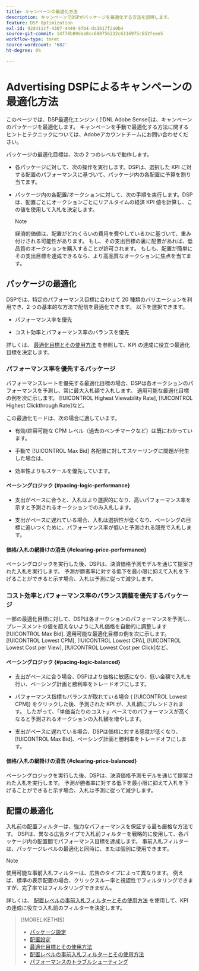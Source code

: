 ```yaml
---
title: キャンペーンの最適化方法
description: キャンペーンでDSPがパッケージを最適化する方法を説明します。
feature: DSP Optimization
exl-id: 92d411cf-4307-4449-97b4-da3817f2a0b4
source-git-commit: 14f78b89dea8cc680756232c6116975c652feee5
workflow-type: tm+mt
source-wordcount: '682'
ht-degree: 0%

---
```


# Advertising DSPによるキャンペーンの最適化方法

このページでは、DSP最適化エンジン ( [!DNL Adobe Sensei]は、キャンペーンのパッケージを最適化します。 キャンペーンを手動で最適化する方法に関するヒントとテクニックについては、Adobeアカウントチームにお問い合わせください。 <!-- add link to trading playbook if we add it to help -->

パッケージの最適化目標は、次の 2 つのレベルで動作します。

* 各パッケージに対して、次の操作を実行します。DSPは、選択した KPI に対する配置のパフォーマンスに基づいて、パッケージ内の各配置に予算を割り当てます。

* パッケージ内の各配置/オークションに対して、次の手順を実行します。DSPは、配置ごとにオークションごとにリアルタイムの経済 KPI 値を計算し、この値を使用して入札を決定します。

   >[!NOTE]
   >
   >経済的価値は、配置がどれくらいの費用を費やしているかに基づいて、重み付けされる可能性があります。 もし、その支出目標の裏に配置があれば、低品質のオークションを購入することが許可されます。 もしも、配置が簡単にその支出目標を達成できるなら、より高品質なオークションに焦点を当てます。

## パッケージの最適化

DSPでは、特定のパフォーマンス目標に合わせて 20 種類のバリエーションを利用でき、2 つの基本的な方法で配信を最適化できます。 以下を選択できます。

* パフォーマンス率を優先

* コスト効率とパフォーマンス率のバランスを優先

詳しくは、 [最適化目標とその使用方法](optimization-goals.md) を参照して、KPI の達成に役立つ最適化目標を決定します。

### パフォーマンス率を優先するパッケージ

パフォーマンスレートを優先する最適化目標の場合、DSPは各オークションのパフォーマンスを予測し、常に最大入札額で入札します。 適用可能な最適化目標の例を次に示します。 [!UICONTROL Highest Viewability Rate], [!UICONTROL Highest Clickthrough Rate]など。

この最適化モードは、次の場合に適しています。

* 有効/許容可能な CPM レベル（過去のベンチマークなど）は既にわかっています。

* 手動で [!UICONTROL Max Bid] 各配置に対してスケーリングに問題が発生した場合は、

* 効率性よりもスケールを優先しています。

#### ペーシングロジック {#pacing-logic-performance}

* 支出がペースに合うと、入札はより選択的になり、高いパフォーマンス率を示すと予測されるオークションでのみ入札します。

* 支出がペースに遅れている場合、入札は選択性が低くなり、ペーシングの目標に追いつくために、パフォーマンス率が低いと予測される競売で入札します。

#### 価格/入札の網掛けの消去 {#clearing-price-performance}

ペーシングロジックを実行した後、DSPは、決済価格予測モデルを通じて提案された入札を実行します。 予測が勝者率に対する低下を最小限に抑えて入札を下げることができると示す場合、入札は予測に従って減少します。

### コスト効率とパフォーマンス率のバランス調整を優先するパッケージ

一部の最適化目標に対して、DSPは各オークションのパフォーマンスを予測し、プレースメントの値を超えないように入札価格を自動的に調整します [!UICONTROL Max Bid]. 適用可能な最適化目標の例を次に示します。 [!UICONTROL Lowest CPM], [!UICONTROL Lowest CPA], [!UICONTROL Lowest Cost per View], [!UICONTROL Lowest Cost per Click]など。

#### ペーシングロジック {#pacing-logic-balanced}

* 支出がペースに合う場合、DSPはより価格に敏感になり、低い金額で入札を行い、ペーシング計画と勝利率をトレードオフにします。

* パフォーマンス指標もバランスが取れている場合 ( [!UICONTROL Lowest CPM]) をクリックした後、予測された KPI が、入札額にブレンドされます。 したがって、「単価当たりのコスト」ベースでのパフォーマンスが高くなると予測されるオークションの入札額を増やします。

* 支出がペースに遅れている場合、DSPは価格に対する感度が低くなり、 [!UICONTROL Max Bid]、ぺーシング計画と勝利率をトレードオフにします。

#### 価格/入札の網掛けの消去 {#clearing-price-balanced}

ペーシングロジックを実行した後、DSPは、決済価格予測モデルを通じて提案された入札を実行します。 予測が勝者率に対する低下を最小限に抑えて入札を下げることができると示す場合、入札は予測に従って減少します。

## 配置の最適化

入札前の配置フィルターは、強力なパフォーマンスを保証する最も厳格な方法です。 DSPは、異なる広告タイプで入札前フィルターを戦略的に使用して、各パッケージ内の配置間でパフォーマンス目標を達成します。 事前入札フィルターは、パッケージレベルの最適化と同時に、または個別に使用できます。

>[!NOTE]
>
>使用可能な事前入札フィルターは、広告のタイプによって異なります。 例えば、標準の表示配置の場合、クリックスルー率と視認性でフィルタリングできますが、完了率ではフィルタリングできません。

詳しくは、 [配置レベルの事前入札フィルターとその使用方法](optimization-pre-bid-filters.md) を使用して、KPI の達成に役立つ入札前のフィルターを決定します。

>[!MORELIKETHIS]
>
>* [パッケージ設定](/help/dsp/campaign-management/packages/package-settings.md)
>* [配置設定](/help/dsp/campaign-management/placements/placement-settings.md)
>* [最適化目標とその使用方法](optimization-goals.md)
>* [配置レベルの事前入札フィルターとその使用方法](optimization-pre-bid-filters.md)
>* [パフォーマンスのトラブルシューティング](/help/dsp/optimization/troubleshooting-performance.md)


